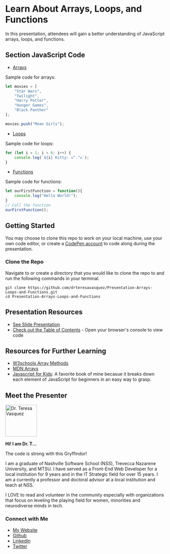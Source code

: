 # Learn About Arrays, Loops, and Functions

In this presentation, attendees will gain a better understanding of JavaScript arrays, loops, and functions.

## Section JavaScript Code
- [Arrays](./class-4-arrays.js)

Sample code for arrays:
```js
let movies = [
    "Star Wars", 
    "Twilight", 
    "Harry Potter", 
    "Hunger Games", 
    "Black Panther"
];

movies.push("Mean Girls");
```
- [Loops](./class-4-loops.js)

Sample code for loops:
```js
for (let i = 1; i < 6; i++) {
    console.log(`${i} Kitty: =^.^=`);
}
```

- [Functions](./class-4-functions.js)

Sample code for functions:
```js
let ourFirstFunction = function(){
    console.log("Hello World!");
}
// Call the function
ourFirstFunction();
```


## Getting Started
You may choose to clone this repo to work on your local machine, use your own code editor, or create a [CodePen account](https://codepen.io/) to code along during the presentation.

### Clone the Repo
Navigate to or create a directory that you would like to clone the repo to and run the following commands in your terminal. 
```
git clone https://github.com/drteresavasquez/Presentation-Arrays-Loops-and-Functions.git
cd Presentation-Arrays-Loops-and-Functions
```

## Presentation Resources
- [See Slide Presentation](https://docs.google.com/presentation/d/1ipBdyHzoOrHw4fl_Cv2dpXLcKMvjXqd2UIZ-j5vBmHU/edit?usp=sharing)
- [Check out the Table of Contents](https://drteresavasquez.github.io/Jumpstart-week-4-code/) - Open your browser's console to view code

## Resources for Further Learning

- [W3schools Array Methods](https://www.w3schools.com/js/js_array_methods.asp)
- [MDN Arrays](https://developer.mozilla.org/en-US/docs/Web/JavaScript/Reference/Global_Objects/Array)
- [Javascript for Kids](https://amzn.to/2Ij3jk6): A favorite book of mine becasue it breaks down each element of JavaScript for beginners in an easy way to grasp.

## Meet the Presenter
<img src="https://avatars1.githubusercontent.com/u/29741570?s=460&v=4" alt="Dr. Teresa Vasquez" style="height: 100px;"/>

**Hi! I am Dr. T...**

The code is strong with this Gryffindor! 

I am a graduate of Nashville Software School (NSS), Trevecca Nazarene University, and MTSU. I have served as a Front-End Web Developer for a local institution for 9 years and in the IT Strategic field for over 15 years. I am a currently a professor and doctoral advisor at a local institution and teach at NSS.

I LOVE to read and volunteer in the community especially with organizations that focus on leveling the playing field for women, minorities and neurodiverse minds in tech.

### Connect with Me
- [My Website](http://www.drteresavasquez.com)
- [Github](https://github.com/drteresavasquez)
- [LinkedIn](edin.com/in/drteresavasquez/)
- [Twitter](https://twitter.com/DrTeresaVasquez)
